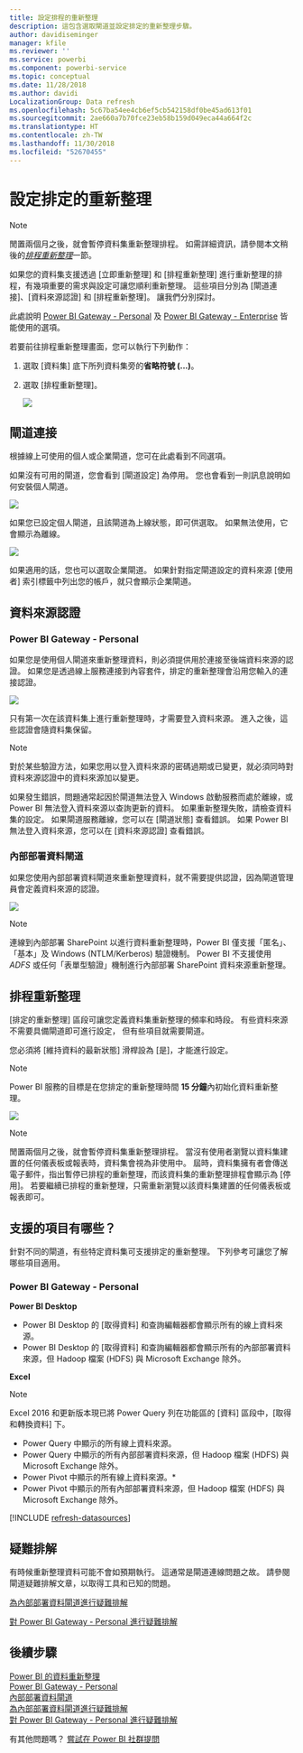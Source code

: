 ```yaml
---
title: 設定排程的重新整理
description: 這包含選取閘道並設定排定的重新整理步驟。
author: davidiseminger
manager: kfile
ms.reviewer: ''
ms.service: powerbi
ms.component: powerbi-service
ms.topic: conceptual
ms.date: 11/28/2018
ms.author: davidi
LocalizationGroup: Data refresh
ms.openlocfilehash: 5c67ba54ee4cb6ef5cb542158df0be45ad613f01
ms.sourcegitcommit: 2ae660a7b70fce23eb58b159d049eca44a664f2c
ms.translationtype: HT
ms.contentlocale: zh-TW
ms.lasthandoff: 11/30/2018
ms.locfileid: "52670455"
---
```

# <a name="configuring-scheduled-refresh"></a>設定排定的重新整理

>[!NOTE]
>閒置兩個月之後，就會暫停資料集重新整理排程。 如需詳細資訊，請參閱本文稍後的[*排程重新整理*](#schedule-refresh)一節。
> 
> 

如果您的資料集支援透過 [立即重新整理] 和 [排程重新整理] 進行重新整理的排程，有幾項重要的需求與設定可讓您順利重新整理。 這些項目分別為 [閘道連接]、[資料來源認證] 和 [排程重新整理]。 讓我們分別探討。

此處說明 [Power BI Gateway - Personal](service-gateway-personal-mode.md) 及 [Power BI Gateway - Enterprise](service-gateway-onprem.md) 皆能使用的選項。

若要前往排程重新整理畫面，您可以執行下列動作：

1. 選取 [資料集] 底下所列資料集旁的**省略符號 (...)**。
2. 選取 [排程重新整理]。
   
    ![](media/refresh-scheduled-refresh/dataset-menu.png)

## <a name="gateway-connection"></a>閘道連接
根據線上可使用的個人或企業閘道，您可在此處看到不同選項。

如果沒有可用的閘道，您會看到 [閘道設定] 為停用。 您也會看到一則訊息說明如何安裝個人閘道。

![](media/refresh-scheduled-refresh/gateway-not-configured.png)

如果您已設定個人閘道，且該閘道為上線狀態，即可供選取。 如果無法使用，它會顯示為離線。

![](media/refresh-scheduled-refresh/gateway-connection.png)

如果適用的話，您也可以選取企業閘道。 如果針對指定閘道設定的資料來源 [使用者] 索引標籤中列出您的帳戶，就只會顯示企業閘道。

## <a name="data-source-credentials"></a>資料來源認證
### <a name="power-bi-gateway---personal"></a>Power BI Gateway - Personal
如果您是使用個人閘道來重新整理資料，則必須提供用於連接至後端資料來源的認證。 如果您是透過線上服務連接到內容套件，排定的重新整理會沿用您輸入的連接認證。

![](media/refresh-scheduled-refresh/data-source-credentials-pgw.png)

只有第一次在該資料集上進行重新整理時，才需要登入資料來源。 進入之後，這些認證會隨資料集保留。

> [!NOTE]
> 對於某些驗證方法，如果您用以登入資料來源的密碼過期或已變更，就必須同時對資料來源認證中的資料來源加以變更。
> 
> 

如果發生錯誤，問題通常起因於閘道無法登入 Windows 啟動服務而處於離線，或 Power BI 無法登入資料來源以查詢更新的資料。 如果重新整理失敗，請檢查資料集的設定。 如果閘道服務離線，您可以在 [閘道狀態] 查看錯誤。 如果 Power BI 無法登入資料來源，您可以在 [資料來源認證] 查看錯誤。

### <a name="on-premises-data-gateway"></a>內部部署資料閘道
如果您使用內部部署資料閘道來重新整理資料，就不需要提供認證，因為閘道管理員會定義資料來源的認證。

![](media/refresh-scheduled-refresh/data-source-credentials-egw.png)

> [!NOTE]
> 連線到內部部署 SharePoint 以進行資料重新整理時，Power BI 僅支援「匿名」、「基本」及 Windows (NTLM/Kerberos) 驗證機制。 Power BI 不支援使用 *ADFS* 或任何「表單型驗證」機制進行內部部署 SharePoint 資料來源重新整理。
> 
> 

## <a name="schedule-refresh"></a>排程重新整理
[排定的重新整理] 區段可讓您定義資料集重新整理的頻率和時段。 有些資料來源不需要具備閘道即可進行設定， 但有些項目就需要閘道。

您必須將 [維持資料的最新狀態] 滑桿設為 [是]，才能進行設定。

> [!NOTE]
> Power BI 服務的目標是在您排定的重新整理時間 **15 分鐘**內初始化資料重新整理。
> 
> 

![](media/refresh-scheduled-refresh/scheduled-refresh.png)

> [!NOTE]
> 閒置兩個月之後，就會暫停資料集重新整理排程。 當沒有使用者瀏覽以資料集建置的任何儀表板或報表時，資料集會視為非使用中。 屆時，資料集擁有者會傳送電子郵件，指出暫停已排程的重新整理，而該資料集的重新整理排程會顯示為 [停用]。 若要繼續已排程的重新整理，只需重新瀏覽以該資料集建置的任何儀表板或報表即可。
> 
> 

## <a name="whats-supported"></a>支援的項目有哪些？
針對不同的閘道，有些特定資料集可支援排定的重新整理。 下列參考可讓您了解哪些項目適用。

### <a name="power-bi-gateway---personal"></a>Power BI Gateway - Personal
**Power BI Desktop**

* Power BI Desktop 的 [取得資料] 和查詢編輯器都會顯示所有的線上資料來源。
* Power BI Desktop 的 [取得資料] 和查詢編輯器都會顯示所有的內部部署資料來源，但 Hadoop 檔案 (HDFS) 與 Microsoft Exchange 除外。

**Excel**

> [!NOTE]
> Excel 2016 和更新版本現已將 Power Query 列在功能區的 [資料] 區段中，[取得和轉換資料] 下。
> 
> 

* Power Query 中顯示的所有線上資料來源。
* Power Query 中顯示的所有內部部署資料來源，但 Hadoop 檔案 (HDFS) 與 Microsoft Exchange 除外。
* Power Pivot 中顯示的所有線上資料來源。\*
* Power Pivot 中顯示的所有內部部署資料來源，但 Hadoop 檔案 (HDFS) 與 Microsoft Exchange 除外。

<!-- Refresh Data sources-->
[!INCLUDE [refresh-datasources](./includes/refresh-datasources.md)]

## <a name="troubleshooting"></a>疑難排解
有時候重新整理資料可能不會如預期執行。 這通常是閘道連線問題之故。 請參閱閘道疑難排解文章，以取得工具和已知的問題。

[為內部部署資料閘道進行疑難排解](service-gateway-onprem-tshoot.md)

[對 Power BI Gateway - Personal 進行疑難排解](service-admin-troubleshooting-power-bi-personal-gateway.md)

## <a name="next-steps"></a>後續步驟
[Power BI 的資料重新整理](refresh-data.md)  
[Power BI Gateway - Personal](service-gateway-personal-mode.md)  
[內部部署資料閘道](service-gateway-onprem.md)  
[為內部部署資料閘道進行疑難排解](service-gateway-onprem-tshoot.md)  
[對 Power BI Gateway - Personal 進行疑難排解](service-admin-troubleshooting-power-bi-personal-gateway.md)  

有其他問題嗎？ [嘗試在 Power BI 社群提問](http://community.powerbi.com/)

